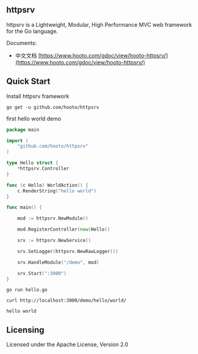 ## httpsrv

httpsrv is a Lightweight, Modular, High Performance MVC web framework for the Go language.

Documents:
* 中文文档 [https://www.hooto.com/gdoc/view/hooto-httpsrv/](https://www.hooto.com/gdoc/view/hooto-httpsrv/)

## Quick Start

Install httpsrv framework

```shell
go get -u github.com/hooto/httpsrv

```

first hello world demo

```go
package main

import (
    "github.com/hooto/httpsrv"
)

type Hello struct {
    *httpsrv.Controller
}

func (c Hello) WorldAction() {
    c.RenderString("hello world")
}

func main() {

	mod := httpsrv.NewModule()

	mod.RegisterController(new(Hello))

	srv := httpsrv.NewService()

	srv.SetLogger(httpsrv.NewRawLogger())

	srv.HandleModule("/demo", mod)

	srv.Start(":3000")
}
```

```shell
go run hello.go
```

```shell
curl http://localhost:3000/demo/hello/world/

hello world
```

## Licensing
Licensed under the Apache License, Version 2.0

